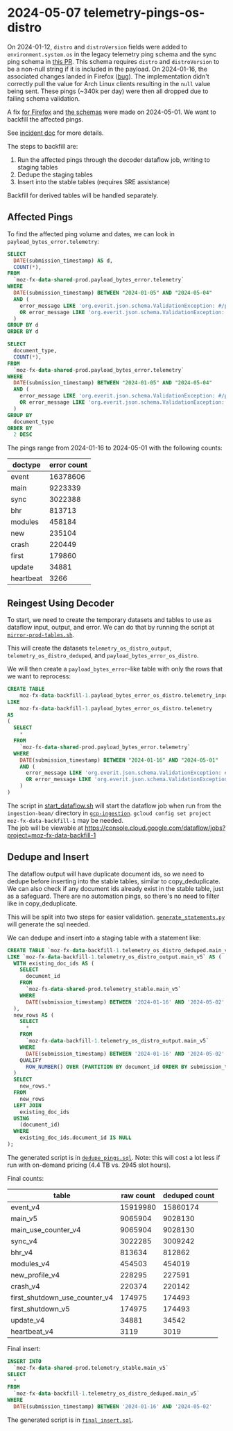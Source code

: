 # 2024-05-07 telemetry-pings-os-distro

On 2024-01-12, `distro` and `distroVersion` fields were added to `environment.system.os` in the legacy telemetry ping schema
and the sync ping schema in [this PR](https://github.com/mozilla-services/mozilla-pipeline-schemas/pull/799).
This schema requires `distro` and `distroVersion` to be a non-null string if it is included in the payload.
On 2024-01-16, the associated changes landed in Firefox ([bug](https://bugzilla.mozilla.org/show_bug.cgi?id=1874038)).
The implementation didn't correctly pull the value for Arch Linux clients resulting in the `null` value being sent.
These pings (~340k per day) were then all dropped due to failing schema validation.

A fix [for Firefox](https://bugzilla.mozilla.org/show_bug.cgi?id=1894412) and 
[the schemas](https://github.com/mozilla-services/mozilla-pipeline-schemas/pull/810) 
were made on 2024-05-01.  We want to backfill the affected pings.

See [incident doc](https://docs.google.com/document/d/1M7ageyDdS8sha0vYTbWwJrsRylrJgUYArjogCpHeL2Q/) for more details.

The steps to backfill are:
1. Run the affected pings through the decoder dataflow job, writing to staging tables
2. Dedupe the staging tables 
3. Insert into the stable tables (requires SRE assistance)

Backfill for derived tables will be handled separately.

## Affected Pings

To find the affected ping volume and dates, we can look in `payload_bytes_error.telemetry`:

```sql
SELECT
  DATE(submission_timestamp) AS d,
  COUNT(*),
FROM
  `moz-fx-data-shared-prod.payload_bytes_error.telemetry`
WHERE
  DATE(submission_timestamp) BETWEEN "2024-01-05" AND "2024-05-04"
  AND (
    error_message LIKE 'org.everit.json.schema.ValidationException: #/payload/os/distro%: expected type: String, found: Null'
    OR error_message LIKE 'org.everit.json.schema.ValidationException: #/environment/system/os/distro%: expected type: String, found: Null'
  )
GROUP BY d
ORDER BY d

SELECT
  document_type,
  COUNT(*),
FROM
  `moz-fx-data-shared-prod.payload_bytes_error.telemetry`
WHERE
  DATE(submission_timestamp) BETWEEN "2024-01-05" AND "2024-05-04"
  AND (
    error_message LIKE 'org.everit.json.schema.ValidationException: #/payload/os/distro%: expected type: String, found: Null'
    OR error_message LIKE 'org.everit.json.schema.ValidationException: #/environment/system/os/distro%: expected type: String, found: Null'
  )
GROUP BY
  document_type
ORDER BY
  2 DESC
```

The pings range from 2024-01-16 to 2024-05-01 with the following counts:

| doctype   | error count |
|-----------|-------------|
| event     | 16378606    |
| main      | 9223339     |
| sync      | 3022388     |
| bhr       | 813713      |
| modules   | 458184      |
| new       | 235104      |
| crash     | 220449      |
| first     | 179860      |
| update    | 34881       |
| heartbeat | 3266        |

## Reingest Using Decoder

To start, we need to create the temporary datasets and tables to use as dataflow input, output, and error.
We can do that by running the script at 
[`mirror-prod-tables.sh`](mirror-prod-tables.sh).

This will create the datasets `telemetry_os_distro_output`, `telemetry_os_distro_deduped`, and 
`payload_bytes_error_os_distro`.

We will then create a `payload_bytes_error`-like table with only the rows that we want to reprocess:

```sql
CREATE TABLE 
    moz-fx-data-backfill-1.payload_bytes_error_os_distro.telemetry_input
LIKE 
    moz-fx-data-backfill-1.payload_bytes_error_os_distro.telemetry
AS
(
  SELECT 
    *
  FROM 
    `moz-fx-data-shared-prod.payload_bytes_error.telemetry` 
  WHERE 
    DATE(submission_timestamp) BETWEEN "2024-01-16" AND "2024-05-01"
    AND (
      error_message LIKE 'org.everit.json.schema.ValidationException: #/payload/os/%: expected type: String, found: Null'
      OR error_message LIKE 'org.everit.json.schema.ValidationException: #/environment/system/os/%: expected type: String, found: Null'
    )
)
```

The script in [start_dataflow.sh](start_dataflow.sh)
will start the dataflow job when run from the `ingestion-beam/` directory in 
[`gcp-ingestion`](https://github.com/mozilla/gcp-ingestion/tree/main/ingestion-beam).
`gcloud config set project moz-fx-data-backfill-1` may be needed.  
The job will be viewable at https://console.cloud.google.com/dataflow/jobs?project=moz-fx-data-backfill-1

## Dedupe and Insert

The dataflow output will have duplicate document ids, so we need to dedupe before inserting into the stable tables,
similar to copy_deduplicate. We can also check if any document ids already exist in the stable table, just as 
a safeguard. There are no automation pings, so there's no need to filter like in copy_deduplicate.

This will be split into two steps for easier validation.  [`generate_statements.py`](generate_statements.py) will generate
the sql needed.

We can dedupe and insert into a staging table with a statement like:
```sql
CREATE TABLE `moz-fx-data-backfill-1.telemetry_os_distro_deduped.main_v5` 
LIKE `moz-fx-data-backfill-1.telemetry_os_distro_output.main_v5` AS (
  WITH existing_doc_ids AS (
    SELECT
      document_id
    FROM
      `moz-fx-data-shared-prod.telemetry_stable.main_v5`
    WHERE 
      DATE(submission_timestamp) BETWEEN '2024-01-16' AND '2024-05-02'
  ),
  new_rows AS (
    SELECT 
      * 
    FROM 
      `moz-fx-data-backfill-1.telemetry_os_distro_output.main_v5` 
    WHERE 
      DATE(submission_timestamp) BETWEEN '2024-01-16' AND '2024-05-02'
    QUALIFY 
      ROW_NUMBER() OVER (PARTITION BY document_id ORDER BY submission_timestamp) = 1
  )
  SELECT
    new_rows.*
  FROM
    new_rows
  LEFT JOIN
    existing_doc_ids
  USING
    (document_id)
  WHERE
    existing_doc_ids.document_id IS NULL
);
```

The generated script is in [`dedupe_pings.sql`](dedupe_pings.sql).  Note: this will cost a lot less if run 
with on-demand pricing (4.4 TB vs. 2945 slot hours).

Final counts:

| table                         | raw count | deduped count |
|-------------------------------|-----------|---------------|
| event_v4                      | 	15919980 | 15860174      | 
| main_v5                       | 	9065904  | 9028130       | 
| main_use_counter_v4           | 	9065904  | 9028130       | 
| sync_v4                       | 	3022285  | 3009242       | 
| bhr_v4                        | 	813634   | 812862        | 
| modules_v4                    | 	454503   | 454019        | 
| new_profile_v4                | 	228295   | 227591        | 
| crash_v4                      | 	220374   | 220142        | 
| first_shutdown_use_counter_v4 | 	174975   | 174493        | 
| first_shutdown_v5             | 	174975   | 174493        | 
| update_v4                     | 	34881    | 34542         | 
| heartbeat_v4                  | 	3119     | 3019          |

Final insert:
```sql
INSERT INTO
  `moz-fx-data-shared-prod.telemetry_stable.main_v5`
SELECT
  *
FROM
  `moz-fx-data-backfill-1.telemetry_os_distro_deduped.main_v5`
WHERE 
  DATE(submission_timestamp) BETWEEN '2024-01-16' AND '2024-05-02'
```

The generated script is in [`final_insert.sql`](final_insert.sql).
